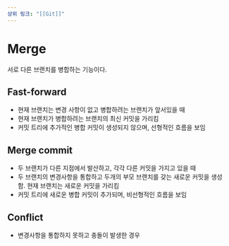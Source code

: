 ```yaml
---
상위 링크: "[[Git]]"
---
```

# Merge
서로 다른 브랜치를 병합하는 기능이다.

## Fast-forward
 - 현재 브랜치는 변경 사항이 없고 병합하려는 브랜치가 앞서있을 때
 - 현재 브랜치가 병합하려는 브랜치의 최신 커밋을 가리킴
 - 커밋 트리에 추가적인 병합 커밋이 생성되지 않으며, 선형적인 흐름을 보임
## Merge commit
 - 두 브랜치가 다른 지점에서 발산하고, 각각 다른 커밋을 가지고 있을 때
 - 두 브랜치의 변경사항을 통합하고 두개의 부모 브랜치를 갖는 새로운 커밋을 생성함. 현재 브랜치는 새로운 커밋을 가리킴
 - 커밋 트리에 새로운 병합 커밋이 추가되며, 비선형적인 흐름을 보임
## Conflict
 - 변경사항을 통합하지 못하고 충돌이 발생한 경우